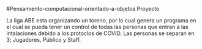 #Pensamiento-computacional-orientado-a-objetos
Proyecto

La liga ABE esta organizando un toreno, por lo cual genera un programa en el cual se pueda tener un control de todas las personas que entran a las intalaciones debido a los protoclos de COVID. Las personas se separan en 3; Jugadores, Público y Staff.

